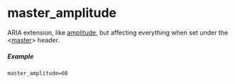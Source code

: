 ---
---
# master_amplitude

ARIA extension, like [amplitude](amplitude), but affecting everything when set
under the <[master](/headers/master)> header.

##### Example

```
master_amplitude=60
```
